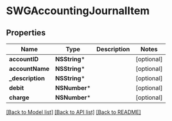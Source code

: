 # SWGAccountingJournalItem

## Properties
Name | Type | Description | Notes
------------ | ------------- | ------------- | -------------
**accountID** | **NSString*** |  | [optional] 
**accountName** | **NSString*** |  | [optional] 
**_description** | **NSString*** |  | [optional] 
**debit** | **NSNumber*** |  | [optional] 
**charge** | **NSNumber*** |  | [optional] 

[[Back to Model list]](../README.md#documentation-for-models) [[Back to API list]](../README.md#documentation-for-api-endpoints) [[Back to README]](../README.md)


